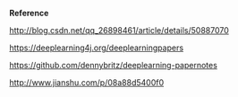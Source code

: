 


**Reference**

http://blog.csdn.net/qq_26898461/article/details/50887070

https://deeplearning4j.org/deeplearningpapers

https://github.com/dennybritz/deeplearning-papernotes

http://www.jianshu.com/p/08a88d5400f0